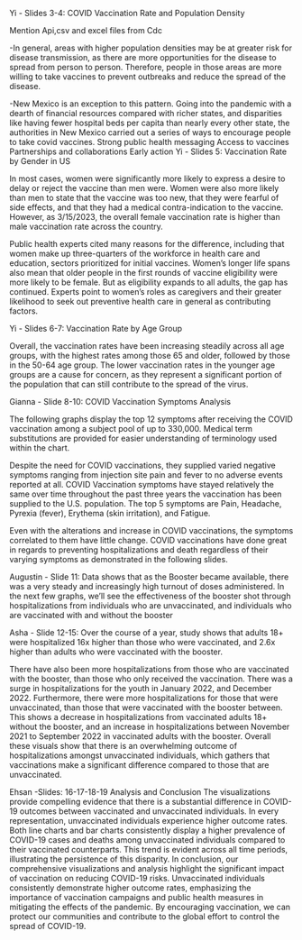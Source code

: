 Yi - Slides 3-4: COVID Vaccination Rate and Population Density

 Mention Api,csv and excel files from Cdc

-In general, areas with higher population densities may be at greater risk for disease transmission, as there are more opportunities for the disease to spread from person to person. Therefore, people in those areas are more willing to take vaccines to prevent outbreaks and reduce the spread of the disease.

-New Mexico is an exception to this pattern. Going into the pandemic with a dearth of financial resources compared with richer states, and disparities like having fewer hospital beds per capita than nearly every other state, the authorities in New Mexico carried out a series of ways to encourage people to take covid vaccines.
Strong public health messaging
Access to vaccines 
Partnerships and collaborations
Early action
Yi - Slides 5: Vaccination Rate by Gender in US

In most cases, women were significantly more likely to express a desire to delay or reject the vaccine than men were. Women were also more likely than men to state that the vaccine was too new, that they were fearful of side effects, and that they had a medical contra-indication to the vaccine. However, as 3/15/2023, the overall female vaccination rate is higher than male vaccination rate across the country.

Public health experts cited many reasons for the difference, including that women make up three-quarters of the workforce in health care and education, sectors prioritized for initial vaccines. Women’s longer life spans also mean that older people in the first rounds of vaccine eligibility were more likely to be female. But as eligibility expands to all adults, the gap has continued. Experts point to women’s roles as caregivers and their greater likelihood to seek out preventive health care in general as contributing factors.

Yi - Slides 6-7: Vaccination Rate by Age Group
 
Overall, the vaccination rates have been increasing steadily across all age groups, with the highest rates among those 65 and older, followed by those in the 50-64 age group. The lower vaccination rates in the younger age groups are a cause for concern, as they represent a significant portion of the population that can still contribute to the spread of the virus.


Gianna - Slide 8-10: COVID Vaccination Symptoms Analysis

The following graphs display the top 12 symptoms after receiving the COVID vaccination among a subject pool of up to 330,000. Medical term substitutions are provided for easier understanding of terminology used within the chart.

Despite the need for COVID vaccinations, they supplied varied negative symptoms ranging from injection site pain and fever to no adverse events reported at all. COVID Vaccination symptoms have stayed relatively the same over time throughout the past three years the vaccination has been supplied to the U.S. population. The top 5 symptoms are Pain, Headache, Pyrexia (fever), Erythema (skin irritation), and Fatigue. 

Even with the alterations and increase in COVID vaccinations, the symptoms correlated to them have little change. COVID vaccinations have done great in regards to preventing hospitalizations and death regardless of their varying symptoms as demonstrated in the following slides. 

Augustin - Slide 11:
Data shows that as the Booster became available, there was a very steady and increasingly high turnout of doses administered. 
In the next few graphs, we’ll see the effectiveness of the booster shot through hospitalizations from individuals who are unvaccinated, and individuals who are vaccinated with and without the booster

Asha - Slide 12-15: 
Over the course of a year, study shows that adults 18+ were hospitalized 16x higher than those who were vaccinated, and 2.6x higher than adults who were vaccinated with the booster.

There have also been more hospitalizations from those who are vaccinated with the booster, than those who only received the vaccination. 
There was a surge in hospitalizations for the youth in January 2022, and December 2022.
Furthermore, there were more hospitalizations for those that were unvaccinated, than those that were vaccinated with the booster between. This shows a decrease in hospitalizations from vaccinated adults 18+ without the booster, and an increase in hospitalizations between November 2021 to September 2022 in vaccinated adults with the booster.
Overall these visuals show that there is an overwhelming outcome of hospitalizations amongst unvaccinated individuals, which gathers that vaccinations make a significant difference compared to those that are unvaccinated.

Ehsan -Slides: 16-17-18-19
Analysis and Conclusion
The visualizations provide compelling evidence that there is a substantial difference in COVID-19 outcomes between vaccinated and unvaccinated individuals. In every representation, unvaccinated individuals experience higher outcome rates.
Both line charts and bar charts consistently display a higher prevalence of COVID-19 cases and deaths among unvaccinated individuals compared to their vaccinated counterparts. This trend is evident across all time periods, illustrating the persistence of this disparity.
In conclusion, our comprehensive visualizations and analysis highlight the significant impact of vaccination on reducing COVID-19 risks. Unvaccinated individuals consistently demonstrate higher outcome rates, emphasizing the importance of vaccination campaigns and public health measures in mitigating the effects of the pandemic. By encouraging vaccination, we can protect our communities and contribute to the global effort to control the spread of COVID-19.
